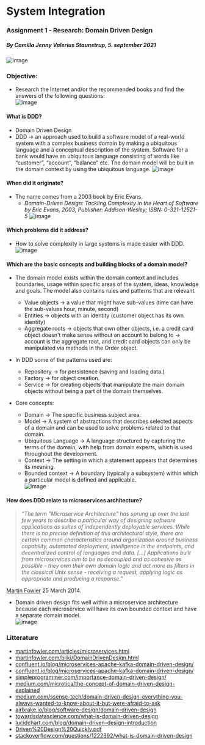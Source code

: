 # System Integration
### Assignment 1 - Research: Domain Driven Design
##### By Camilla Jenny Valerius Staunstrup, 5. september 2021
![image](https://user-images.githubusercontent.com/35559774/132123887-a41b6807-c1a6-4b7d-abe9-c207e8117907.png)

### Objective:
- Research the Internet and/or the recommended books and find the answers of the following questions:  
![image](https://user-images.githubusercontent.com/35559774/132123869-db053cd7-cc77-400d-9597-33fd833683e0.png)

#### What is DDD?
- Domain Driven Design
- DDD → an approach used to build a software model of a real-world system with a complex business domain by making a ubiquitous language and a conceptual description of the system. Software for a bank would have an ubiquitous language consisting of words like “customer”, “account”, “balance” etc. The domain model will be built in the domain context by using the ubiquitous language. 
![image](https://user-images.githubusercontent.com/35559774/132123870-4d9d914d-a1e4-48c8-af9f-bd879fb7abc4.png)

#### When did it originate?
- The name comes from a 2003 book by Eric Evans.  
  - *Domain-Driven Design: Tackling Complexity in the Heart of Software
by Eric Evans, 2003, Publisher: Addison-Wesley; ISBN: 0-321-12521-5*
![image](https://user-images.githubusercontent.com/35559774/132123871-5382f8a3-0a36-4c0c-9509-8220b2444de6.png)

#### Which problems did it address?
- How to solve complexity in large systems is made easier with DDD.  
![image](https://user-images.githubusercontent.com/35559774/132123873-a5aa3114-2dbf-4366-8a94-e40c919400a1.png)

#### Which are the basic concepts and building blocks of a domain model?
- The domain model exists within the domain context and includes boundaries, usage within  specific areas of the system, ideas, knowledge and goals. The model also contains rules and patterns that are relevant. 

  - Value objects → a value that might have sub-values (time can have the sub-values hour, minute, second)
  - Entities → objects with an identity (customer object has its own identity)
  - Aggregate roots → objects that own other objects, i.e. a credit card object doesn't make sense without an account to belong to →  account is the aggregate root, and credit card objects can only be manipulated via methods in the Order object.

- In DDD some of the patterns used are:
  - Repository →  for persistence (saving and loading data.)
  - Factory → for object creation.
  - Service → for creating objects that manipulate the main domain objects without being a part of the domain themselves.

- Core concepts:
  - Domain → The specific business subject area.
  - Model → A system of abstractions that describes selected aspects of a domain and can be used to solve problems related to that domain.
  - Ubiquitous Language → A language structured by capturing the terms of the domain, with help from domain experts, which is used throughout the development.
  - Context → The setting in which a statement appears that determines its meaning.
  - Bounded context → A boundary (typically a subsystem) within which a particular model is defined and applicable.  
![image](https://user-images.githubusercontent.com/35559774/132123877-e9de2258-24d3-420c-96f1-cf278d71d0e6.png)

#### How does DDD relate to microservices architecture?
> *“The term "Microservice Architecture" has sprung up over the last few years to describe a particular way of designing software applications as suites of independently deployable services. While there is no precise definition of this architectural style, there are certain common characteristics around organization around business capability, automated deployment, intelligence in the endpoints, and decentralized control of languages and data. [...]
Applications built from microservices aim to be as decoupled and as cohesive as possible - they own their own domain logic and act more as filters in the classical Unix sense - receiving a request, applying logic as appropriate and producing a response.”* 

[Martin Fowler](https://martinfowler.com/articles/microservices.html) 25 March 2014.

- Domain driven design fits well within a microservice architecture because each microservice will have its own bounded context and have a separate domain model.  
![image](https://user-images.githubusercontent.com/35559774/132123882-4960a036-49f5-4f3c-8746-f5d0f25e0337.png)

### Litterature
- [martinfowler.com/articles/microservices.html](https://martinfowler.com/articles/microservices.html)
- [martinfowler.com/bliki/DomainDrivenDesign.html](https://martinfowler.com/bliki/DomainDrivenDesign.html)
- [confluent.io/blog/microservices-apache-kafka-domain-driven-design/](https://www.confluent.io/blog/microservices-apache-kafka-domain-driven-design/)
- [confluent.io/blog/microservices-apache-kafka-domain-driven-design/](https://www.confluent.io/blog/microservices-apache-kafka-domain-driven-design/)
- [simpleprogrammer.com/importance-domain-driven-design/](https://simpleprogrammer.com/importance-domain-driven-design/)
- [medium.com/microtica/the-concept-of-domain-driven-design-explained](https://medium.com/microtica/the-concept-of-domain-driven-design-explained-3184c0fd7c3f)
- [medium.com/ssense-tech/domain-driven-design-everything-you-always-wanted-to-know-about-it-but-were-afraid-to-ask](https://medium.com/ssense-tech/domain-driven-design-everything-you-always-wanted-to-know-about-it-but-were-afraid-to-ask-a85e7b74497a)
- [airbrake.io/blog/software-design/domain-driven-design](https://airbrake.io/blog/software-design/domain-driven-design)
- [towardsdatascience.com/what-is-domain-driven-design](https://towardsdatascience.com/what-is-domain-driven-design-5ea1e98285e4)
- [lucidchart.com/blog/domain-driven-design-introduction](https://www.lucidchart.com/blog/domain-driven-design-introduction)
- [Driven%20Design%20Quickly.pdf](https://matfrs2.github.io/RS2/predavanja/literatura/Avram%20A,%20Marinescu%20F.%20-%20Domain%20Driven%20Design%20Quickly.pdf)
- [stackoverflow.com/questions/1222392/what-is-domain-driven-design](https://stackoverflow.com/questions/1222392/what-is-domain-driven-design-ddd/1222488#1222488)

